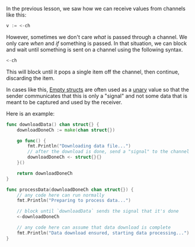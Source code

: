 In the previous lesson, we saw how we can receive values from channels like this:

```go
v := <-ch
```

However, sometimes we don't care _what_ is passed through a channel. We only care _when_ and _if_ something is passed. In that situation, we can block and wait until something is sent on a channel using the following syntax.

```go
<-ch
```

This will block until it pops a single item off the channel, then continue, discarding the item.

In cases like this, [Empty structs](https://dave.cheney.net/2014/03/25/the-empty-struct) are often used as a [unary](https://en.wikipedia.org/wiki/Unary_operation) value so that the sender communicates that this is only a "signal" and not some data that is meant to be captured and used by the receiver.

Here is an example:

```go
func downloadData() chan struct{} {
	downloadDoneCh := make(chan struct{})

	go func() {
		fmt.Println("Downloading data file...")
		// after the download is done, send a "signal" to the channel
		downloadDoneCh <- struct{}{}
	}()

	return downloadDoneCh
}

func processData(downloadDoneCh chan struct{}) {
	// any code here can run normally
	fmt.Println("Preparing to process data...")

	// block until `downloadData` sends the signal that it's done
	<-downloadDoneCh

	// any code here can assume that data download is complete
	fmt.Println("Data download ensured, starting data processing...")
}
```